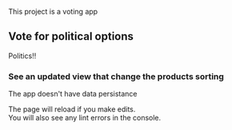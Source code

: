 This project is a voting app

## Vote for political options

Politics!! 

### See an updated view that change the products sorting

The app doesn't have data persistance 

The page will reload if you make edits.<br />
You will also see any lint errors in the console.
